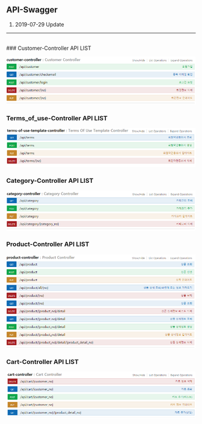 API-Swagger 
---
1. 2019-07-29 Update
---
<br/>
### Customer-Controller API LIST

![Customer-Controller API LIST](https://github.com/MaximSungmo/cafe24_shoppingmall_project/blob/master/API_Swagger/customer-controller.PNG)
<br/>

### Terms_of_use-Controller API LIST
![Terms_of_use-Controller API LIST](https://github.com/MaximSungmo/cafe24_shoppingmall_project/blob/master/API_Swagger/terms_of_use-controller.PNG)
<br/>

### Category-Controller API LIST
![Category-Controller API LIST](https://github.com/MaximSungmo/cafe24_shoppingmall_project/blob/master/API_Swagger/category-controller.PNG)
<br/>

### Product-Controller API LIST
![Product-Controller API LIST](https://github.com/MaximSungmo/cafe24_shoppingmall_project/blob/master/API_Swagger/product-controller.PNG)
<br/>

### Cart-Controller API LIST
![Cart-Controller API LIST](https://github.com/MaximSungmo/cafe24_shoppingmall_project/blob/master/API_Swagger/cart-controller.PNG)
<br/>
